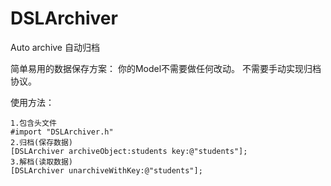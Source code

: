# DSLArchiver
Auto archive 自动归档

简单易用的数据保存方案：
你的Model不需要做任何改动。
不需要手动实现归档协议。

使用方法：
```
1.包含头文件
#import "DSLArchiver.h"
2.归档(保存数据)
[DSLArchiver archiveObject:students key:@"students"];
3.解档(读取数据)
[DSLArchiver unarchiveWithKey:@"students"];
```
